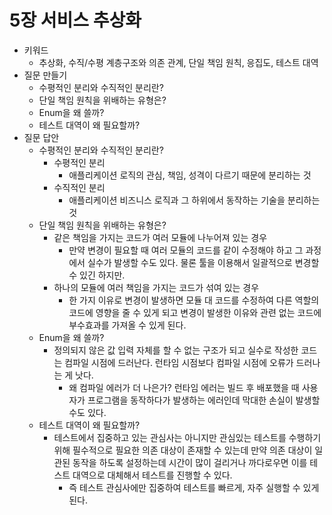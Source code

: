 # 5장 서비스 추상화

- 키워드
    - 추상화, 수직/수평 계층구조와 의존 관계, 단일 책임 원칙, 응집도, 테스트 대역
- 질문 만들기
    - 수평적인 분리와 수직적인 분리란?
    - 단일 책임 원칙을 위배하는 유형은?
    - Enum을 왜 쓸까?
    - 테스트 대역이 왜 필요할까?
- 질문 답안
    - 수평적인 분리와 수직적인 분리란?
        - 수평적인 분리
            - 애플리케이션 로직의 관심, 책임, 성격이 다르기 때문에 분리하는 것
        - 수직적인 분리
            - 애플리케이션 비즈니스 로직과 그 하위에서 동작하는 기술을 분리하는 것
    - 단일 책임 원칙을 위배하는 유형은?
        - 같은 책임을 가지는 코드가 여러 모듈에 나누어져 있는 경우
            - 만약 변경이 필요할 때 여러 모듈의 코드를 같이 수정해야 하고 그 과정에서 실수가 발생할 수도 있다. 물론 툴을 이용해서 일괄적으로 변경할 수 있긴 하지만.
        - 하나의 모듈에 여러 책임을 가지는 코드가 섞여 있는 경우
            - 한 가지 이유로 변경이 발생하면 모듈 대 코드를 수정하여 다른 역할의 코드에 영향을 줄 수 있게 되고 변경이 발생한 이유와 관련 없는 코드에 부수효과를 가져올 수 있게 된다.
    - Enum을 왜 쓸까?
        - 정의되지 않은 값 입력 자체를 할 수 없는 구조가 되고 실수로 작성한 코드는 컴파일 시점에 드러난다. 런타임 시점보다 컴파일 시점에 오류가 드러나는 게 낫다.
            - 왜 컴파일 에러가 더 나은가? 런타임 에러는 빌드 후 배포했을 때 사용자가 프로그램을 동작하다가 발생하는 에러인데 막대한 손실이 발생할 수도 있다.
    - 테스트 대역이 왜 필요할까?
        - 테스트에서 집중하고 있는 관심사는 아니지만 관심있는 테스트를 수행하기 위해 필수적으로 필요한 의존 대상이 존재할 수 있는데 만약 의존 대상이 일관된 동작을 하도록 설정하는데 시간이 많이 걸리거나 까다로우면 이를 테스트 대역으로 대체해서 테스트를 진행할 수 있다.
            - 즉 테스트 관심사에만 집중하여 테스트를 빠르게, 자주 실행할 수 있게 된다.